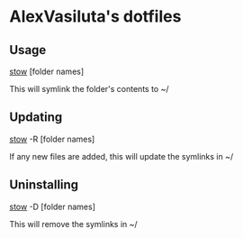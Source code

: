 AlexVasiluta's dotfiles
==========================

Usage
-----

[stow](https://www.gnu.org/software/stow/) [folder names]

This will symlink the folder's contents to ~/

Updating
--------

[stow](https://www.gnu.org/software/stow/) -R [folder names]

If any new files are added, this will update the symlinks in ~/

Uninstalling
------------

[stow](https://www.gnu.org/software/stow/) -D [folder names]

This will remove the symlinks in ~/
